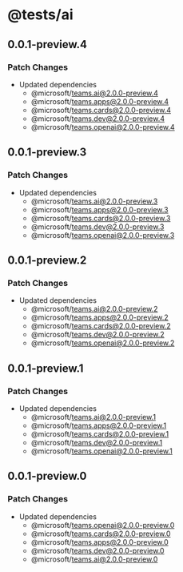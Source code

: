 # @tests/ai

## 0.0.1-preview.4

### Patch Changes

- Updated dependencies
  - @microsoft/teams.ai@2.0.0-preview.4
  - @microsoft/teams.apps@2.0.0-preview.4
  - @microsoft/teams.cards@2.0.0-preview.4
  - @microsoft/teams.dev@2.0.0-preview.4
  - @microsoft/teams.openai@2.0.0-preview.4

## 0.0.1-preview.3

### Patch Changes

- Updated dependencies
  - @microsoft/teams.ai@2.0.0-preview.3
  - @microsoft/teams.apps@2.0.0-preview.3
  - @microsoft/teams.cards@2.0.0-preview.3
  - @microsoft/teams.dev@2.0.0-preview.3
  - @microsoft/teams.openai@2.0.0-preview.3

## 0.0.1-preview.2

### Patch Changes

- Updated dependencies
  - @microsoft/teams.ai@2.0.0-preview.2
  - @microsoft/teams.apps@2.0.0-preview.2
  - @microsoft/teams.cards@2.0.0-preview.2
  - @microsoft/teams.dev@2.0.0-preview.2
  - @microsoft/teams.openai@2.0.0-preview.2

## 0.0.1-preview.1

### Patch Changes

- Updated dependencies
  - @microsoft/teams.ai@2.0.0-preview.1
  - @microsoft/teams.apps@2.0.0-preview.1
  - @microsoft/teams.cards@2.0.0-preview.1
  - @microsoft/teams.dev@2.0.0-preview.1
  - @microsoft/teams.openai@2.0.0-preview.1

## 0.0.1-preview.0

### Patch Changes

- Updated dependencies
  - @microsoft/teams.openai@2.0.0-preview.0
  - @microsoft/teams.cards@2.0.0-preview.0
  - @microsoft/teams.apps@2.0.0-preview.0
  - @microsoft/teams.dev@2.0.0-preview.0
  - @microsoft/teams.ai@2.0.0-preview.0
